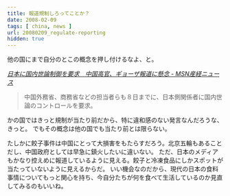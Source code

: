 ```yaml
---
title: 報道規制しろってことか？
date: 2008-02-09
tags: [ china, news ]
url: 20080209_regulate-reporting
hidden: true
---
```

他の国にまで自分のとこの概念を押し付けるなよ、と。

<cite><a href="http://sankei.jp.msn.com/world/china/080208/chn0802081831004-n1.htm">日本に国内世論制御を要求　中国高官、ギョーザ報道に懸念 - MSN産経ニュース</a></cite>

<blockquote>中国外務省、商務省などの担当者らも８日までに、日本側関係者に国内世論のコントロールを要求。
</blockquote>

かの国ではきっと規制が当たり前だから、特に違和感のない発言なんだろうな、きっと。
でもその概念は他の国でも当たり前とは限らない。

たしかに餃子事件は中国にとって大損害をもたらすだろう。北京五輪もあることだし、中国政府としては早急に鎮火したいに違いない。
ただ、日本のメディアもかなり控えめに報道しているように見える。餃子と冷凍食品にしかスポットが当たっていないように見えるからだ。
いい機会なのだから、現代の日本の食料事情についてもっと関心を持ち、今自分たちが何を食べて生活しているのか見直してみるのもいいね。
